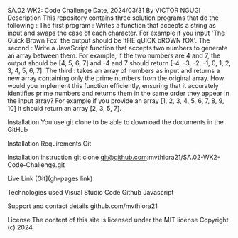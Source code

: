 SA.02:WK2: Code Challenge
Date, 2024/03/31
By VICTOR NGUGI
Description
This repository contains three solution programs that do the following : The first program : Writes a function that accepts a string as input and swaps the case of each character. For example if you input 'The Quick Brown Fox' the output should be 'tHE qUICK bROWN fOX'. The second : Write a JavaScript function that accepts two numbers to generate an array between them. For example, if the two numbers are 4 and 7, the output should be [4, 5, 6, 7] and -4 and 7 should return [-4, -3, -2, -1, 0, 1, 2, 3, 4, 5, 6, 7]. The third : takes an array of numbers as input and returns a new array containing only the prime numbers from the original array. How would you implement this function efficiently, ensuring that it accurately identifies prime numbers and returns them in the same order they appear in the input array? For example if you provide an array [1, 2, 3, 4, 5, 6, 7, 8, 9, 10] it should return an array [2, 3, 5, 7].

Installation
You use git clone to be able to download the documents in the GitHub

Installation Requirements
Git

Installation instruction
git clone git@github.com:mvthiora21/SA.02-WK2-Code-Challenge.git

Live Link
[Git](gh-pages link)

Technologies used
Visual Studio Code Github Javascript

Support and contact details
github.com/mvthiora21

License
The content of this site is licensed under the MIT license Copyright (c) 2024.